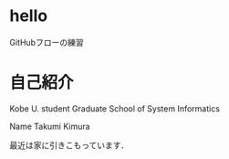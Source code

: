# hello
GitHubフローの練習

# 自己紹介
Kobe U. student 
Graduate School of System Informatics

Name Takumi Kimura

最近は家に引きこもっています．
